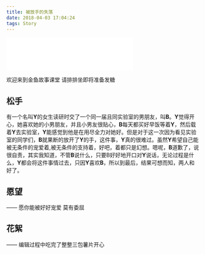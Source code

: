 ```yaml
---
title: 被放手的失落
date: 2018-04-03 17:04:24
tags: Story
---
```


<iframe frameborder="no" border="0" marginwidth="0" marginheight="0" width=330 height=86 src="//music.163.com/outchain/player?type=2&id=28427066&auto=0&height=66"></iframe>

欢迎来到金鱼故事课堂 请排排坐即将准备发糖

## 松手
有一个名叫**Y**的女生读研时交了一个同一届且同实验室的男朋友，叫**B**。**Y**觉得开心，她喜欢她的小男朋友，并且小男友很贴心，**B**每天都买好早饭等着**Y**，然后载着**Y**去实验室，**Y**能感觉到他是在用尽全力对她好。但是对于这一次因为看见实验室的同学们，**B**就果断的放开了**Y**的手，这件事，**Y**真的很难过。虽然**Y**希望自己能被无条件的宠爱着,被无条件的支持着，好吧，着都只是幻想。嗯呢，**B**道歉了，说很自责，其实我知道，不管**B**说什么，只要B好好地开口对**Y**说话，无论过程是什么，**Y**都会将这件事情过去，只因**Y**喜欢**B**，所以到最后，结果可想而知，两人和好了。


## 愿望
—— 愿你能被好好宠爱 莫有委屈


## 花絮
—— 编辑过程中吃完了整整三包薯片开心